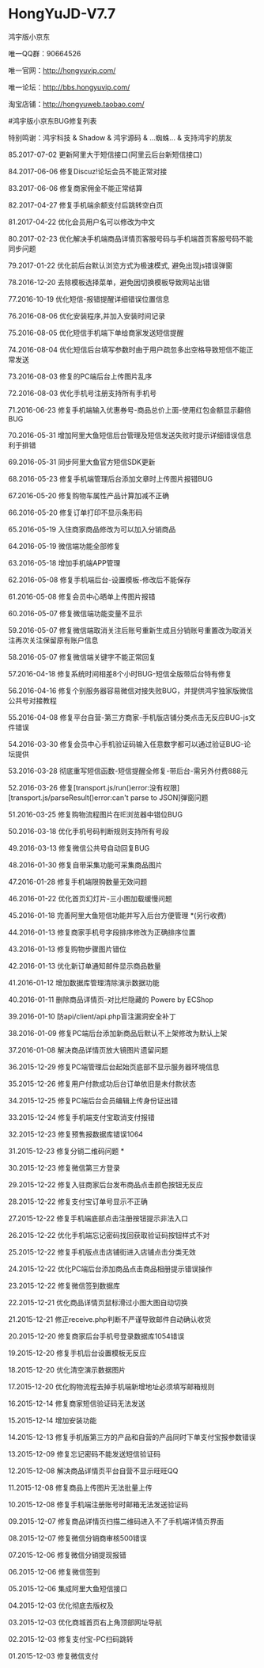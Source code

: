 # HongYuJD-V7.7

鸿宇版小京东

唯一QQ群：90664526

唯一官网：http://hongyuvip.com/

唯一论坛：http://bbs.hongyuvip.com/

淘宝店铺：http://hongyuweb.taobao.com/

#鸿宇版小京东BUG修复列表

特别鸣谢：鸿宇科技 & Shadow & 鸿宇源码 & ...蜘蛛... & 支持鸿宇的朋友

85.2017-07-02 更新阿里大于短信接口(阿里云后台新短信接口)

84.2017-06-06 修复Discuz!论坛会员不能正常对接

83.2017-06-06 修复商家佣金不能正常结算

82.2017-04-27 修复手机端余额支付后跳转空白页

81.2017-04-22 优化会员用户名可以修改为中文

80.2017-02-23 优化解决手机端商品详情页客服号码与手机端首页客服号码不能同步问题

79.2017-01-22 优化前后台默认浏览方式为极速模式, 避免出现js错误弹窗

78.2016-12-20 去除模板选择菜单，避免因切换模板导致网站出错

77.2016-10-19 优化短信-报错提醒详细错误位置信息

76.2016-08-06 优化安装程序,并加入安装时间记录

75.2016-08-05 优化短信手机端下单给商家发送短信提醒

74.2016-08-04 优化短信后台填写参数时由于用户疏忽多出空格导致短信不能正常发送

73.2016-08-03 修复的PC端后台上传图片乱序

72.2016-08-03 优化手机号注册支持所有手机号

71.2016-06-23 修复手机端输入优惠券号-商品总价上面-使用红包金额显示翻倍BUG

70.2016-05-31 增加阿里大鱼短信后台管理及短信发送失败时提示详细错误信息利于排错

69.2016-05-31 同步阿里大鱼官方短信SDK更新

68.2016-05-23 修复手机端管理后台添加文章时上传图片报错BUG

67.2016-05-20 修复购物车属性产品计算加减不正确

66.2016-05-20 修复订单打印不显示条形码

65.2016-05-19 入住商家商品修改为可以加入分销商品

64.2016-05-19 微信端功能全部修复

63.2016-05-18 增加手机端APP管理

62.2016-05-08 修复手机端后台-设置模板-修改后不能保存

61.2016-05-08 修复会员中心晒单上传图片报错

60.2016-05-07 修复微信端功能变量不显示

59.2016-05-07 修复微信端取消关注后账号重新生成且分销账号重置改为取消关注再次关注保留原有账户信息

58.2016-05-07 修复微信端关键字不能正常回复

57.2016-04-18 修复系统时间相差8个小时BUG-短信全版带后台特有修复

56.2016-04-16 修复个别服务器容易微信对接失败BUG，并提供鸿宇独家版微信公共号对接教程

55.2016-04-08 修复平台自营-第三方商家-手机版店铺分类点击无反应BUG-js文件错误

54.2016-03-30 修复会员中心手机验证码输入任意数字都可以通过验证BUG-论坛提供

53.2016-03-28 彻底重写短信函数-短信提醒全修复-带后台-需另外付费888元

52.2016-03-26 修复[transport.js/run()error:没有权限][transport.js/parseResult()error:can't parse to JSON]弹窗问题

51.2016-03-25 修复购物流程图片在IE浏览器中错位BUG

50.2016-03-18 优化手机号码判断规则支持所有号段

49.2016-03-13 修复微信公共号自动回复BUG

48.2016-01-30 修复自带采集功能可采集商品图片

47.2016-01-28 修复手机端限购数量无效问题

46.2016-01-22 优化首页幻灯片-三小图加载缓慢问题

45.2016-01-18 完善阿里大鱼短信功能并写入后台方便管理 *(另行收费)

44.2016-01-13 修复商家手机号字段排序修改为正确排序位置

43.2016-01-13 修复购物步骤图片错位

42.2016-01-13 优化新订单通知邮件显示商品数量

41.2016-01-12 增加数据库管理清除演示数据功能

40.2016-01-11 删除商品详情页-对比栏隐藏的 Powere by ECShop

39.2016-01-10 防api/client/api.php盲注漏洞安全补丁

38.2016-01-09 修复PC端后台添加新商品后默认不上架修改为默认上架

37.2016-01-08 解决商品详情页放大镜图片遗留问题

36.2015-12-29 修复PC端管理后台起始页底部不显示服务器环境信息

35.2015-12-26 修复用户付款成功后台订单依旧是未付款状态

34.2015-12-25 修复PC端后台会员编辑上传身份证出错

33.2015-12-24 修复手机端支付宝取消支付报错

32.2015-12-23 修复预售报数据库错误1064

31.2015-12-23 修复分销二维码问题 *

30.2015-12-23 修复微信第三方登录

29.2015-12-22 修复入驻商家后台发布商品点击颜色按钮无反应

28.2015-12-22 修复支付宝订单号显示不正确

27.2015-12-22 修复手机端底部点击注册按钮提示非法入口

26.2015-12-22 优化手机端忘记密码找回获取验证码按钮样式不对

25.2015-12-22 修复手机版点击店铺街进入店铺点击分类无效

24.2015-12-22 优化PC端后台添加商品点击商品相册提示错误操作

23.2015-12-22 修复微信签到数据库

22.2015-12-21 优化商品详情页鼠标滑过小图大图自动切换

21.2015-12-21 修正receive.php判断不严谨导致邮件自动确认收货

20.2015-12-20 修复商家后台手机号登录数据库1054错误

19.2015-12-20 修复手机后台设置模板无反应

18.2015-12-20 优化清空演示数据图片

17.2015-12-20 优化购物流程去掉手机端新增地址必须填写邮箱规则

16.2015-12-14 修复商家短信验证码无法发送

15.2015-12-14 增加安装功能

14.2015-12-13 修复手机版第三方的产品和自营的产品同时下单支付宝报参数错误

13.2015-12-09 修复忘记密码不能发送短信验证码

12.2015-12-08 解决商品详情页平台自营不显示旺旺QQ

11.2015-12-08 修复商品上传图片无法批量上传

10.2015-12-08 修复手机端注册账号时邮箱无法发送验证码

09.2015-12-07 修复商品详情页扫描二维码进入不了手机端详情页界面

08.2015-12-07 修复微信分销商审核500错误

07.2015-12-06 修复微信分销提现报错

06.2015-12-06 修复微信签到

05.2015-12-06 集成阿里大鱼短信接口

04.2015-12-03 优化彻底去版权及

03.2015-12-03 优化商城首页右上角顶部网址导航

02.2015-12-03 修复支付宝-PC扫码跳转

01.2015-12-03 修复微信支付